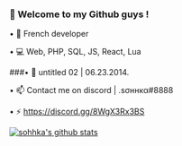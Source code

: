 ### 🖤 Welcome to my Github guys !


• 📌 French developer

• 💻 Web, PHP, SQL, JS, React, Lua



###• 🎵 untitled 02 | 06.23.2014.



• 📫 Contact me on discord | .ѕσннкα#8888

• ⚡ https://discord.gg/8WgX3Rx3BS

[![sohhka's github stats](https://github-readme-stats.vercel.app/api?username=sohhka)](https://github.com/anuraghazra/github-readme-stats)
